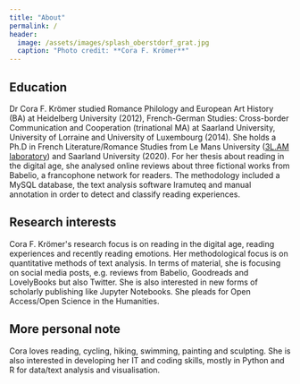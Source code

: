 ```yaml
---
title: "About"
permalink: / 
header:
  image: /assets/images/splash_oberstdorf_grat.jpg
  caption: "Photo credit: **Cora F. Krömer**"
---
```


## Education

Dr Cora F. Krömer studied Romance Philology and European Art History (BA) at Heidelberg University (2012), French-German Studies: Cross-border Communication and Cooperation (trinational MA) at Saarland University, University of Lorraine and University of Luxembourg (2014). She holds a Ph.D in French Literature/Romance Studies from Le Mans University ([3L.AM laboratory](http://3lam.univ-lemans.fr/fr/index.html)) and Saarland University (2020). For her thesis about reading in the digital age, she analysed online reviews about three fictional works from Babelio, a francophone network for readers. The methodology included a MySQL database, the text analysis software Iramuteq and manual annotation in order to detect and classify reading experiences. 

## Research interests

Cora F. Krömer's research focus is on reading in the digital age, reading experiences and recently reading emotions. Her methodological focus is on quantitative methods of text analysis. In terms of material, she is focusing on social media posts, e.g. reviews from Babelio, Goodreads and LovelyBooks but also Twitter. She is also interested in new forms of scholarly publishing like Jupyter Notebooks. She pleads for Open Access/Open Science in the Humanities.

## More personal note

Cora loves reading, cycling, hiking, swimming, painting and sculpting. She is also interested in developing her IT and coding skills, mostly in Python and R for data/text analysis and visualisation.

<!-- Link to HAL, link to Orcid number, link to thesis, link to Zenodo, link to 3L.AM-->



<!--permalink: /about/ if not landing page -->
